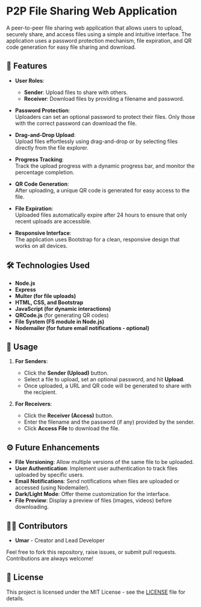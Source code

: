 # P2P File Sharing Web Application

A peer-to-peer file sharing web application that allows users to upload, securely share, and access files using a simple and intuitive interface. The application uses a password protection mechanism, file expiration, and QR code generation for easy file sharing and download.

## 🚀 Features

- **User Roles**:  
  - **Sender**: Upload files to share with others.
  - **Receiver**: Download files by providing a filename and password.
  
- **Password Protection**:  
  Uploaders can set an optional password to protect their files. Only those with the correct password can download the file.

- **Drag-and-Drop Upload**:  
  Upload files effortlessly using drag-and-drop or by selecting files directly from the file explorer.

- **Progress Tracking**:  
  Track the upload progress with a dynamic progress bar, and monitor the percentage completion.

- **QR Code Generation**:  
  After uploading, a unique QR code is generated for easy access to the file.

- **File Expiration**:  
  Uploaded files automatically expire after 24 hours to ensure that only recent uploads are accessible.

- **Responsive Interface**:  
  The application uses Bootstrap for a clean, responsive design that works on all devices.

## 🛠 Technologies Used

- **Node.js**  
- **Express**  
- **Multer (for file uploads)**  
- **HTML, CSS, and Bootstrap**  
- **JavaScript (for dynamic interactions)**  
- **QRCode.js** (for generating QR codes)  
- **File System (FS module in Node.js)**  
- **Nodemailer (for future email notifications - optional)**

## 📄 Usage

1. **For Senders**:  
   - Click the **Sender (Upload)** button.
   - Select a file to upload, set an optional password, and hit **Upload**.
   - Once uploaded, a URL and QR code will be generated to share with the recipient.

2. **For Receivers**:  
   - Click the **Receiver (Access)** button.
   - Enter the filename and the password (if any) provided by the sender.
   - Click **Access File** to download the file.

## ⚙️ Future Enhancements

- **File Versioning**: Allow multiple versions of the same file to be uploaded.
- **User Authentication**: Implement user authentication to track files uploaded by specific users.
- **Email Notifications**: Send notifications when files are uploaded or accessed (using Nodemailer).
- **Dark/Light Mode**: Offer theme customization for the interface.
- **File Preview**: Display a preview of files (images, videos) before downloading.

## 👨‍💻 Contributors

- **Umar** - Creator and Lead Developer

Feel free to fork this repository, raise issues, or submit pull requests. Contributions are always welcome!

## 📄 License

This project is licensed under the MIT License - see the [LICENSE](LICENSE) file for details.
